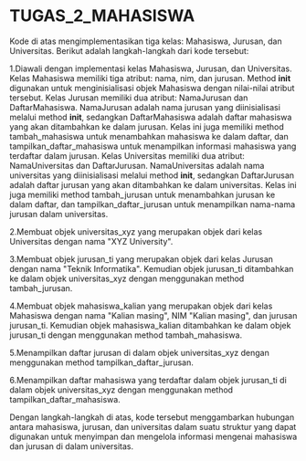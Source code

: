 # TUGAS_2_MAHASISWA
Kode di atas mengimplementasikan tiga kelas: Mahasiswa, Jurusan, dan Universitas. Berikut adalah langkah-langkah dari kode tersebut:

1.Diawali dengan implementasi kelas Mahasiswa, Jurusan, dan Universitas.
  Kelas Mahasiswa memiliki tiga atribut: nama, nim, dan jurusan. Method __init__ digunakan untuk menginisialisasi objek Mahasiswa dengan nilai-nilai atribut tersebut.
  Kelas Jurusan memiliki dua atribut: NamaJurusan dan DaftarMahasiswa. NamaJurusan adalah nama jurusan yang diinisialisasi melalui method __init__, sedangkan DaftarMahasiswa adalah daftar mahasiswa yang akan ditambahkan ke dalam jurusan. Kelas ini juga memiliki method tambah_mahasiswa untuk menambahkan mahasiswa ke dalam daftar, dan tampilkan_daftar_mahasiswa untuk menampilkan informasi mahasiswa yang terdaftar dalam jurusan.
  Kelas Universitas memiliki dua atribut: NamaUniversitas dan DaftarJurusan. NamaUniversitas adalah nama universitas yang diinisialisasi melalui method __init__, sedangkan DaftarJurusan adalah daftar jurusan yang akan ditambahkan ke dalam universitas. Kelas ini juga memiliki method tambah_jurusan untuk menambahkan jurusan ke dalam daftar, dan tampilkan_daftar_jurusan untuk menampilkan nama-nama jurusan dalam universitas.
  
2.Membuat objek universitas_xyz yang merupakan objek dari kelas Universitas dengan nama "XYZ University".

3.Membuat objek jurusan_ti yang merupakan objek dari kelas Jurusan dengan nama "Teknik Informatika". Kemudian objek jurusan_ti ditambahkan ke dalam objek universitas_xyz dengan menggunakan method tambah_jurusan.

4.Membuat objek mahasiswa_kalian yang merupakan objek dari kelas Mahasiswa dengan nama "Kalian masing", NIM "Kalian masing", dan jurusan jurusan_ti. Kemudian objek mahasiswa_kalian ditambahkan ke dalam objek jurusan_ti dengan menggunakan method tambah_mahasiswa.

5.Menampilkan daftar jurusan di dalam objek universitas_xyz dengan menggunakan method tampilkan_daftar_jurusan.

6.Menampilkan daftar mahasiswa yang terdaftar dalam objek jurusan_ti di dalam objek universitas_xyz dengan menggunakan method tampilkan_daftar_mahasiswa.

Dengan langkah-langkah di atas, kode tersebut menggambarkan hubungan antara mahasiswa, jurusan, dan universitas dalam suatu struktur yang dapat digunakan untuk menyimpan dan mengelola informasi mengenai mahasiswa dan jurusan di dalam universitas.
